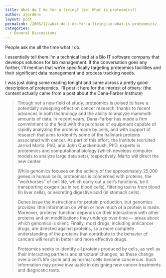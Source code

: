```yaml
---
title: What do I do for a living? (ie. What is proteomics?)
author: ajordens
layout: post
permalink: /2005/12/what-do-i-do-for-a-living-ie-what-is-proteomics/
categories:
  - General Discussions
---
```

People ask me all the time what I do.

I essentially tell them I&#8217;m a technical lead at a Bio IT software company that develops solutions for lab management. If the conversation goes any further, I&#8217;ll mention that we&#8217;re specifically targeting proteomics facilities and their significant data management and process tracking needs.

I was just doing some reading tonight and came across a pretty good description of proteomics. I&#8217;ll post it here for the interest of others: (the content actually came from a post about the Dana-Farber Institute)

> Though not a new field of study, proteomics is poised to have a potentially sweeping effect on cancer research, thanks to recent advances in both technology and the ability to analyze mammoth amounts of data. In recent years, Dana-Farber has made a firm commitment to the field with the purchase of equipment capable of rapidly analyzing the proteins made by cells, and with support of research that aims to identify some of the hallmark proteins associated with cancer. As part of this effort, the Institute recruited Jarrod Marto, PhD, and John Quackenbush, PhD, experts in proteomics and computational biology (which develops computer models to analyze large data sets), respectively. Marto will direct the new center.
> 
> While genomics focuses on the activity of the approximately 25,000 genes in human cells, proteomics is concerned with proteins, the &#8220;workhorses&#8221; of cell life, which carry out a cell&#8217;s functions, be it transporting oxygen (as in red blood cells), filtering toxins from blood (in liver cells), or secreting digestive acid (in stomach cells).
> 
> Genes issue the instructions for protein production, but genomics provides little information on when or how much of a protein is made. Moreover, proteins&#8217; function depends on their interactions with other proteins and on modifications they undergo over time &#8212; areas about which genomics is silent. Finally, most drugs, including anticancer drugs, are directed against proteins, so a more complete understanding of the proteins that contribute to the behavior of cancers will result in better and more effective drugs.
> 
> Proteomics seeks to identify all proteins produced by cells, as well as their interacting partners and structural changes, as these change over a cell&#8217;s life cycle and as normal cells become cancerous. Such information may prove invaluable in designing new cancer treatments and diagnostic tests.